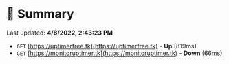 # 📖 Summary
Last updated: **4/8/2022, 2:43:23 PM**

- `GET` [https://uptimerfree.tk](https://uptimerfree.tk) - **Up** (819ms)
- `GET` [https://monitoruptimer.tk](https://monitoruptimer.tk) - **Down** (66ms)
